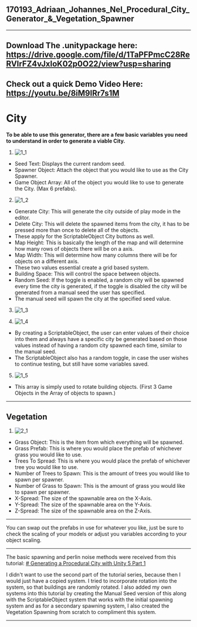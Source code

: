 ## 170193_Adriaan_Johannes_Nel_Procedural_City_Generator_&_Vegetation_Spawner
------------------------------------------------------------------------------------------------
Download The .unitypackage here: https://drive.google.com/file/d/1TaPFPmcC28ReRVIrFZ4vJxIoK02p0O22/view?usp=sharing
------------------------------------------------------------------------------------------------
Check out a quick Demo Video Here: https://youtu.be/8iM9lRr7s1M
------------------------------------------------------------------------------------------------
# City

**To be able to use this generator, there are a few basic variables you need to understand in order to generate a viable City.**
1. ![1_1](https://i.ibb.co/PGksmLC/1.png)

 - Seed Text: Displays the current random seed.
 - Spawner Object: Attach the object that you would like to use as the City Spawner.
 - Game Object Array: All of the object you would like to use to generate the City. (Max 6 prefabs).

2. ![1_2](https://i.ibb.co/tXVG4b1/2.png)

 - Generate City: This will generate the city outside of play mode in the editor.
 - Delete City: This will delete the spawned items from the city, it has to be pressed more than once to delete all of the objects.
 - These apply for the ScriptableObject City buttons as well.
 - Map Height: This is basically the length of the map and will determine how many rows of objects there will be on a axis.
 - Map Width: This will determine how many columns there will be for objects on a different axis. 
 - These two values essential create a grid based system.
 - Building Space: This will control the space between objects.
 - Random Seed: If the toggle is enabled, a random city will be spawned every time the city is generated, if the toggle is disabled the city will be generated from a manual seed the user has specified.
 - The manual seed will spawn the city at the specified seed value.

3. ![1_3](https://i.ibb.co/jw4b6tW/3.png)

4. ![1_4](https://i.ibb.co/wgnH3pc/4.png)

 - By creating a ScriptableObject, the user can enter values of their choice into them and always have a specific city be generated based on those values instead of having a random city spawned each time, similar to the manual seed.
 - The ScriptableObject also has a random toggle, in case the user wishes to continue testing, but still have some variables saved.

5. ![1_5](https://i.ibb.co/BwbtfTd/5.png)

 - This array is simply used to rotate building objects. (First 3 Game Objects in the Array of objects to spawn.)
------------------------------------------------------------------------------------------------

## Vegetation
 1. ![2_1](https://i.ibb.co/3TFk6zt/6.png)
 - Grass Object: This is the item from which everything will be spawned.
 - Grass Prefab: This is where you would place the prefab of whichever grass you would like to use.
 - Trees To Spread: This is where you would place the prefab of whichever tree you would like to use.
 - Number of Trees to Spawn: This is the amount of trees you would like to spawn per spawner.
 - Number of Grass to Spawn: This is the amount of grass you would like to spawn per spawner.
 - X-Spread: The size of the spawnable area on the X-Axis.
 - Y-Spread: The size of the spawnable area on the Y-Axis.
 - Z-Spread: The size of the spawnable area on the Z-Axis.
------------------------------------------------------------------------------------------------

You can swap out the prefabs in use for whatever you like, just be sure to check the scaling of your models or adjust you variables according to your object scaling.

------------------------------------------------------------------------------------------------

The basic spawning and perlin noise methods were received from this tutorial:
[# Generating a Procedural City with Unity 5 Part 1](https://youtu.be/xkuniXI3SEE)

I didn't want to use the second part of the tutorial series, because then I would just have a copied system. I tried to incorporate rotation into the system, so that buildings are randomly rotated. I also added my own systems into this tutorial by creating the Manual Seed version of this along with the ScriptableObject system that works with the initial spawning system and as for a secondary spawning system, I also created the Vegetation Spawning from scratch to compliment this system.

------------------------------------------------------------------------------------------------

